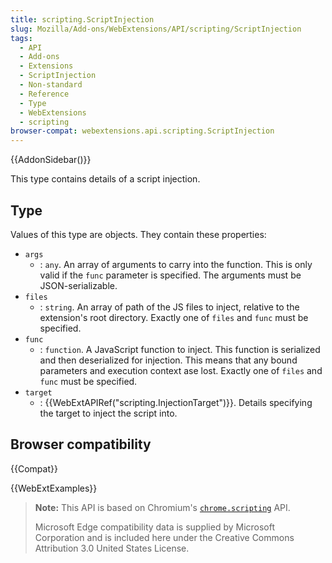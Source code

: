 ```yaml
---
title: scripting.ScriptInjection
slug: Mozilla/Add-ons/WebExtensions/API/scripting/ScriptInjection
tags:
  - API
  - Add-ons
  - Extensions
  - ScriptInjection
  - Non-standard
  - Reference
  - Type
  - WebExtensions
  - scripting
browser-compat: webextensions.api.scripting.ScriptInjection
---
```

{{AddonSidebar()}}

This type contains details of a script injection.

## Type

Values of this type are objects. They contain these properties:

- `args`
  - : `any`. An array of arguments to carry into the function. This is only valid if the `func` parameter is specified. The arguments must be JSON-serializable.
- `files`
  - : `string`. An array of path of the JS files to inject, relative to the extension's root directory. Exactly one of `files` and `func` must be specified.
- `func`
  - : `function`. A JavaScript function to inject. This function is serialized and then deserialized for injection. This means that any bound parameters and execution context ase lost. Exactly one of `files` and `func` must be specified.
- `target`
  - : {{WebExtAPIRef("scripting.InjectionTarget")}}. Details specifying the target to inject the script into.   

## Browser compatibility

{{Compat}}

{{WebExtExamples}}

> **Note:** This API is based on Chromium's [`chrome.scripting`](https://developer.chrome.com/extensions/scripting#type-ScriptInjection) API.
>
> Microsoft Edge compatibility data is supplied by Microsoft Corporation and is included here under the Creative Commons Attribution 3.0 United States License.